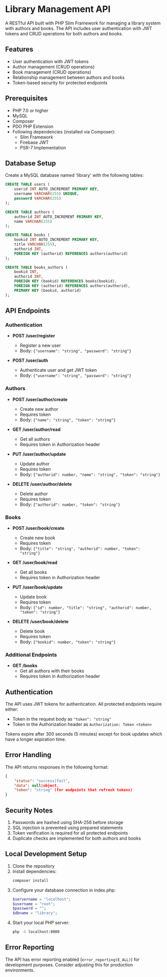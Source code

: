 # Library Management API

A RESTful API built with PHP Slim Framework for managing a library system with authors and books. The API includes user authentication with JWT tokens and CRUD operations for both authors and books.

## Features

- User authentication with JWT tokens
- Author management (CRUD operations)
- Book management (CRUD operations)
- Relationship management between authors and books
- Token-based security for protected endpoints

## Prerequisites

- PHP 7.0 or higher
- MySQL
- Composer
- PDO PHP Extension
- Following dependencies (installed via Composer):
  - Slim Framework
  - Firebase JWT
  - PSR-7 Implementation

## Database Setup

Create a MySQL database named 'library' with the following tables:

```sql
CREATE TABLE users (
    userid INT AUTO_INCREMENT PRIMARY KEY,
    username VARCHAR(255) UNIQUE,
    password VARCHAR(255)
);

CREATE TABLE authors (
    authorid INT AUTO_INCREMENT PRIMARY KEY,
    name VARCHAR(255)
);

CREATE TABLE books (
    bookid INT AUTO_INCREMENT PRIMARY KEY,
    title VARCHAR(255),
    authorid INT,
    FOREIGN KEY (authorid) REFERENCES authors(authorid)
);

CREATE TABLE books_authors (
    bookid INT,
    authorid INT,
    FOREIGN KEY (bookid) REFERENCES books(bookid),
    FOREIGN KEY (authorid) REFERENCES authors(authorid),
    PRIMARY KEY (bookid, authorid)
);
```

## API Endpoints

### Authentication

- **POST /user/register**
  - Register a new user
  - Body: `{"username": "string", "password": "string"}`

- **POST /user/auth**
  - Authenticate user and get JWT token
  - Body: `{"username": "string", "password": "string"}`

### Authors

- **POST /user/author/create**
  - Create new author
  - Requires token
  - Body: `{"name": "string", "token": "string"}`

- **GET /user/author/read**
  - Get all authors
  - Requires token in Authorization header

- **PUT /user/author/update**
  - Update author
  - Requires token
  - Body: `{"authorid": number, "name": "string", "token": "string"}`

- **DELETE /user/author/delete**
  - Delete author
  - Requires token
  - Body: `{"authorid": number, "token": "string"}`

### Books

- **POST /user/book/create**
  - Create new book
  - Requires token
  - Body: `{"title": "string", "authorid": number, "token": "string"}`

- **GET /user/book/read**
  - Get all books
  - Requires token in Authorization header

- **PUT /user/book/update**
  - Update book
  - Requires token
  - Body: `{"id": number, "title": "string", "authorid": number, "token": "string"}`

- **DELETE /user/book/delete**
  - Delete book
  - Requires token
  - Body: `{"bookid": number, "token": "string"}`

### Additional Endpoints

- **GET /books**
  - Get all authors with their books
  - Requires token in Authorization header

## Authentication

The API uses JWT tokens for authentication. All protected endpoints require either:
- Token in the request body as `"token": "string"`
- Token in the Authorization header as `Authorization: Token <token>`

Tokens expire after 300 seconds (5 minutes) except for book updates which have a longer expiration time.

## Error Handling

The API returns responses in the following format:

```json
{
    "status": "success|fail",
    "data": null|object,
    "token": "string" (for endpoints that refresh tokens)
}
```

## Security Notes

1. Passwords are hashed using SHA-256 before storage
2. SQL injection is prevented using prepared statements
3. Token verification is required for all protected endpoints
4. Duplicate checks are implemented for both authors and books

## Local Development Setup

1. Clone the repository
2. Install dependencies:
   ```bash
   composer install
   ```
3. Configure your database connection in index.php:
   ```php
   $servername = "localhost";
   $username = "root";
   $password = "";
   $dbname = "library";
   ```
4. Start your local PHP server:
   ```bash
   php -S localhost:8000
   ```

## Error Reporting

The API has error reporting enabled (`error_reporting(E_ALL)`) for development purposes. Consider adjusting this for production environments.
